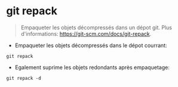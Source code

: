 # git repack

> Empaqueter les objets décompressés dans un dépot git.
> Plus d'informations: <https://git-scm.com/docs/git-repack>.

- Empaqueter les objets décompressés dans le dépot courrant:

`git repack`

- Egalement suprime les objets redondants après empaquetage:

`git repack -d`
